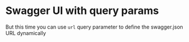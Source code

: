 # Swagger UI with query params

But this time you can use `url` query parameter to define the swagger.json URL dynamically


